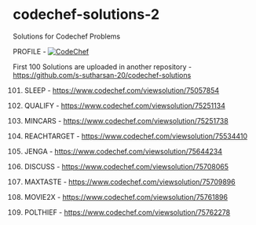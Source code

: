 # codechef-solutions-2
Solutions for Codechef Problems 

PROFILE - [![CodeChef](https://img.shields.io/twitter/url?label=CodeChef&logo=CodeChef&style=social&url=https%3A%2F%2Fwww.codechef.com%2Fusers%2Fs_sutharsan_20)](https://www.codechef.com/users/s_sutharsan_20)

First 100 Solutions are uploaded in another repository - https://github.com/s-sutharsan-20/codechef-solutions




101) SLEEP - https://www.codechef.com/viewsolution/75057854

102) QUALIFY - https://www.codechef.com/viewsolution/75251134

103) MINCARS - https://www.codechef.com/viewsolution/75251738

104) REACHTARGET - https://www.codechef.com/viewsolution/75534410

105) JENGA - https://www.codechef.com/viewsolution/75644234

106) DISCUSS - https://www.codechef.com/viewsolution/75708065

107) MAXTASTE - https://www.codechef.com/viewsolution/75709896

108) MOVIE2X - https://www.codechef.com/viewsolution/75761896

109) POLTHIEF - https://www.codechef.com/viewsolution/75762278
